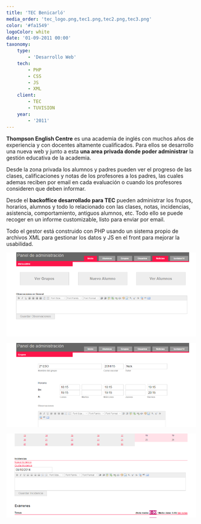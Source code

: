 ```yaml
---
title: 'TEC Benicarló'
media_order: 'tec_logo.png,tec1.png,tec2.png,tec3.png'
color: '#fa1549'
logoColor: white
date: '01-09-2011 00:00'
taxonomy:
    type:
        - 'Desarrollo Web'
    tech:
        - PHP
        - CSS
        - JS
        - XML
    client:
        - TEC
        - TUVISION
    year:
        - '2011'
---
```


**Thompson English Centre** es una academia de inglés con muchos años de experiencia y con docentes altamente cualificados. Para ellos se desarrollo una nueva web y junto a esta **una area privada donde poder administrar** la gestión educativa de la academia.

Desde la zona privada los alumnos y padres pueden ver el progreso de las clases, calificaciones y notas de los profesores a los padres, las cuales ademas reciben por email en cada evaluación o cuando los profesores consideren que deben informar.

Desde el **backoffice desarrollado para TEC** pueden administrar los frupos, horarios, alumnos y todo lo relacionado con las clases, notas, incidencias, asistencia, comportamiento, antiguos alumnos, etc. Todo ello se puede recoger en un informe customizable, listo para enviar por email. 

Todo el gestor está construido con PHP usando un sistema propio de archivos XML para gestionar los datos y JS en el front para mejorar la usabilidad.

![Página de inicio, con campo para observaciones generales](tec1.png)



![Página de gestion de grupo](tec2.png)



![Detalle de la página de alumno](tec3.png)